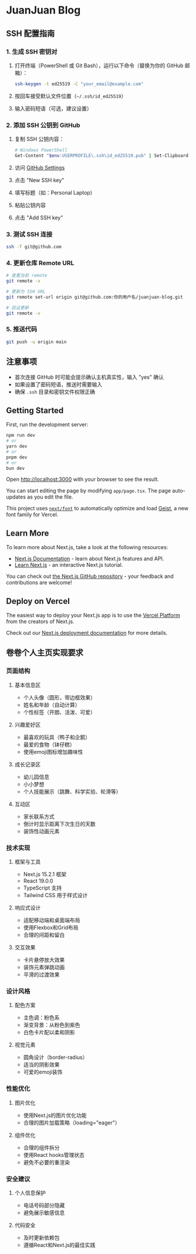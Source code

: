 # JuanJuan Blog

## SSH 配置指南

### 1. 生成 SSH 密钥对

1. 打开终端（PowerShell 或 Git Bash），运行以下命令（替换为你的 GitHub 邮箱）：
   ```bash
   ssh-keygen -t ed25519 -C "your_email@example.com"
   ```

2. 按回车接受默认文件位置（`~/.ssh/id_ed25519`）
3. 输入密码短语（可选，建议设置）

### 2. 添加 SSH 公钥到 GitHub

1. 复制 SSH 公钥内容：
   ```bash
   # Windows PowerShell
   Get-Content "$env:USERPROFILE\.ssh\id_ed25519.pub" | Set-Clipboard
   ```

2. 访问 [GitHub Settings](https://github.com/settings/keys)
3. 点击 "New SSH key"
4. 填写标题（如：Personal Laptop）
5. 粘贴公钥内容
6. 点击 "Add SSH key"

### 3. 测试 SSH 连接

```bash
ssh -T git@github.com
```

### 4. 更新仓库 Remote URL

```bash
# 查看当前 remote
git remote -v

# 更新为 SSH URL
git remote set-url origin git@github.com:你的用户名/juanjuan-blog.git

# 验证更新
git remote -v
```

### 5. 推送代码

```bash
git push -u origin main
```

## 注意事项

- 首次连接 GitHub 时可能会提示确认主机真实性，输入 "yes" 确认
- 如果设置了密码短语，推送时需要输入
- 确保 `.ssh` 目录和密钥文件权限正确

## Getting Started

First, run the development server:

```bash
npm run dev
# or
yarn dev
# or
pnpm dev
# or
bun dev
```

Open [http://localhost:3000](http://localhost:3000) with your browser to see the result.

You can start editing the page by modifying `app/page.tsx`. The page auto-updates as you edit the file.

This project uses [`next/font`](https://nextjs.org/docs/app/building-your-application/optimizing/fonts) to automatically optimize and load [Geist](https://vercel.com/font), a new font family for Vercel.

## Learn More

To learn more about Next.js, take a look at the following resources:

- [Next.js Documentation](https://nextjs.org/docs) - learn about Next.js features and API.
- [Learn Next.js](https://nextjs.org/learn) - an interactive Next.js tutorial.

You can check out [the Next.js GitHub repository](https://github.com/vercel/next.js) - your feedback and contributions are welcome!

## Deploy on Vercel

The easiest way to deploy your Next.js app is to use the [Vercel Platform](https://vercel.com/new?utm_medium=default-template&filter=next.js&utm_source=create-next-app&utm_campaign=create-next-app-readme) from the creators of Next.js.

Check out our [Next.js deployment documentation](https://nextjs.org/docs/app/building-your-application/deploying) for more details.

## 卷卷个人主页实现要求

### 页面结构

1. 基本信息区
   - 个人头像（圆形，带边框效果）
   - 姓名和年龄（自动计算）
   - 个性标签（开朗、活泼、可爱）

2. 兴趣爱好区
   - 最喜欢的玩具（鸭子和企鹅）
   - 最爱的食物（钵仔糕）
   - 使用emoji图标增加趣味性

3. 成长记录区
   - 幼儿园信息
   - 小小梦想
   - 个人技能展示（跳舞、科学实验、轮滑等）

4. 互动区
   - 家长联系方式
   - 倒计时显示距离下次生日的天数
   - 装饰性动画元素

### 技术实现

1. 框架与工具
   - Next.js 15.2.1 框架
   - React 19.0.0
   - TypeScript 支持
   - Tailwind CSS 用于样式设计

2. 响应式设计
   - 适配移动端和桌面端布局
   - 使用Flexbox和Grid布局
   - 合理的间距和留白

3. 交互效果
   - 卡片悬停放大效果
   - 装饰元素弹跳动画
   - 平滑的过渡效果

### 设计风格

1. 配色方案
   - 主色调：粉色系
   - 渐变背景：从粉色到紫色
   - 白色卡片配以柔和阴影

2. 视觉元素
   - 圆角设计（border-radius）
   - 适当的阴影效果
   - 可爱的emoji装饰

### 性能优化

1. 图片优化
   - 使用Next.js的图片优化功能
   - 合理的图片加载策略（loading="eager"）

2. 组件优化
   - 合理的组件拆分
   - 使用React hooks管理状态
   - 避免不必要的重渲染

### 安全建议

1. 个人信息保护
   - 电话号码部分隐藏
   - 避免展示敏感信息

2. 代码安全
   - 及时更新依赖包
   - 遵循React和Next.js的最佳实践
